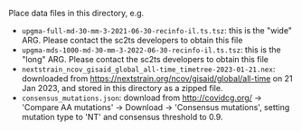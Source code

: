 Place data files in this directory, e.g.

* `upgma-full-md-30-mm-3-2021-06-30-recinfo-il.ts.tsz`:  this is the "wide" ARG. Please contact the sc2ts developers to obtain this file
* `upgma-mds-1000-md-30-mm-3-2022-06-30-recinfo-il.ts.tsz`: this is the "long" ARG. Please contact the sc2ts developers to obtain this file
* `nextstrain_ncov_gisaid_global_all-time_timetree-2023-01-21.nex`: downloaded from https://nextstrain.org/ncov/gisaid/global/all-time on 21 Jan 2023, and stored in this directory as a zipped file.
* `consensus_mutations.json`: download from http://covidcg.org/ -> 'Compare AA mutations' -> Download -> 'Consensus mutations', setting mutation type to 'NT' and consensus threshold to 0.9.
